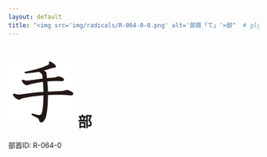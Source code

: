 ```yaml
---
layout: default
title: "<img src='img/radicals/R-064-0-0.png' alt='部首「て」'>部"  # glyphをタイトルに使用
---
```


# <img src='img/radicals/R-064-0-0.png' alt='部首「て」'>部
部首ID: R-064-0
